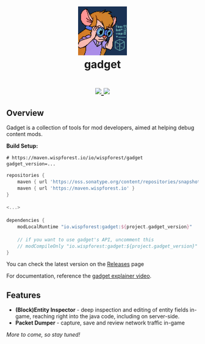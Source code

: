 <h1 align="center">
    <img src="src/main/resources/assets/gadget/icon.png" alt="gadget icon" style="width:128px">
    <br>
    gadget
    <br>
    <br>
    <a href="https://github.com/wisp-forest/gadget/releases">
        <img src="https://img.shields.io/github/v/release/wisp-forest/gadget?logo=github&style=for-the-badge">
    </a>
    <a href="https://discord.gg/xrwHKktV2d">
        <img src="https://img.shields.io/discord/825828008644313089?label=wisp%20forest&logo=discord&logoColor=white&style=for-the-badge">
    </a>
</h1>
    
## Overview

Gadget is a collection of tools for mod developers, aimed at helping debug content mods.

**Build Setup:**
```properties
# https://maven.wispforest.io/io/wispforest/gadget
gadget_version=...
```

```groovy
repositories {
    maven { url 'https://oss.sonatype.org/content/repositories/snapshots' }
    maven { url 'https://maven.wispforest.io' }
}

<...>

dependencies {
    modLocalRuntime "io.wispforest:gadget:${project.gadget_version}"
    
    // if you want to use gadget's API, uncomment this
    // modCompileOnly "io.wispforest:gadget:${project.gadget_version}"
}
```
You can check the latest version on the [Releases](https://github.com/wisp-forest/gadget/releases) page

For documentation, reference the [gadget explainer video](https://www.youtube.com/watch?v=8Ok5TIvziUQ).

<!--
owo is documented in two main ways:
 - There is rich, detailed JavaDoc throughout the entire codebase
 - There is a wiki with in-depth explanations and tutorials for most of owo's features over at https://docs.wispforest.io/owo/features/
-->

## Features

 - **(Block)Entity Inspector** - deep inspection and editing of entity fields in-game, reaching right into the java code, including on server-side.
 - **Packet Dumper** - capture, save and review network traffic in-game
 
*More to come, so stay tuned!*
